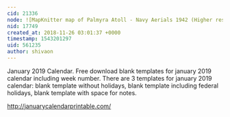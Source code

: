 ```yaml
---
cid: 21336
node: ![MapKnitter map of Palmyra Atoll - Navy Aerials 1942 (Higher res)](../notes/wozwas/11-25-2018/mapknitter-map-of-palmyra-atoll-navy-aerials-1942-higher-res)
nid: 17749
created_at: 2018-11-26 03:01:37 +0000
timestamp: 1543201297
uid: 561235
author: shivaon
---
```


 January 2019 Calendar. Free download blank templates for january 2019 calendar including week number. There are 3 templates for january 2019 calendar: blank template without holidays, blank template including federal holidays, blank template with space for notes.

http://januarycalendarprintable.com/